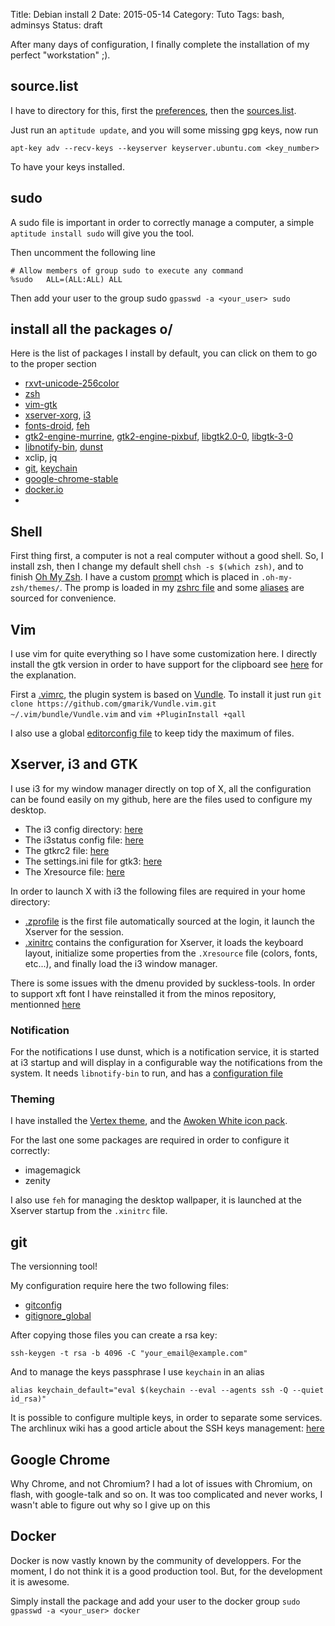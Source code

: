 Title: Debian install 2
Date: 2015-05-14
Category: Tuto
Tags: bash, adminsys
Status: draft

After many days of configuration, I finally complete the installation of my
perfect "workstation" ;).


## source.list
I have to directory for this, first the 
[preferences](https://github.com/IxDay/config_files/tree/new_conf/preferences.d),
then the
[sources.list](https://github.com/IxDay/config_files/tree/new_conf/source.list.d).

Just run an `aptitude update`, and you will some missing gpg keys, now run
```
apt-key adv --recv-keys --keyserver keyserver.ubuntu.com <key_number>
```
To have your keys installed.


## sudo 

A sudo file is important in order to correctly manage a computer, a simple
`aptitude install sudo` will give you the tool. 

Then uncomment the following line
```
# Allow members of group sudo to execute any command
%sudo   ALL=(ALL:ALL) ALL

```

Then add your user to the group sudo `gpasswd -a <your_user> sudo`


## install all the packages o/

Here is the list of packages I install by default, you can click on them to go
to the proper section
* [rxvt-unicode-256color](#shell)
* [zsh](#shell)
* [vim-gtk](#vim)
* [xserver-xorg](#xserver-i3-gtk), [i3](#xserver-i3-gtk)
* [fonts-droid](#xserver-i3-gtk), [feh](#theming)
* [gtk2-engine-murrine](#xserver-i3-gtk), 
[gtk2-engine-pixbuf](#xserver-i3-gtk), [libgtk2.0-0](#xserver-i3-gtk),
[libgtk-3-0](#xserver-i3-gtk)
* [libnotify-bin](#notifications), [dunst](#notifications)
* xclip, jq
* [git](#git), [keychain](#git)
* [google-chrome-stable](#google-chrome)
* [docker.io](#docker)
* 


## <a name="shell"></a> Shell

First thing first, a computer is not a real computer without a good shell.
So, I install zsh, then I change my default shell `chsh -s $(which zsh)`, and
to finish [Oh My Zsh](rxvt-unicode-256color). I have a custom 
[prompt](https://github.com/IxDay/config_files/blob/new_conf/max.zsh-theme) 
which is placed in `.oh-my-zsh/themes/`. The promp is loaded in my 
[zshrc file](https://github.com/IxDay/config_files/blob/new_conf/zshrc)
and some [aliases](https://github.com/IxDay/config_files/blob/new_conf/zshrc) 
are sourced for convenience.


## <a name="vim"></a> Vim

I use vim for quite everything so I have some customization here.
I directly install the gtk version in order to have support for the clipboard
see [here](http://stackoverflow.com/questions/11489428/how-to-make-vim-paste-from-and-copy-to-systems-clipboard)
for the explanation.

First a [.vimrc](https://github.com/IxDay/config_files/blob/new_conf/vimrc), 
the plugin system is based on 
[Vundle](https://github.com/gmarik/Vundle.vim). To install it just run
`git clone https://github.com/gmarik/Vundle.vim.git ~/.vim/bundle/Vundle.vim`
and `vim +PluginInstall +qall`

I also use a global [editorconfig file](https://github.com/IxDay/config_files/blob/new_conf/editorconfig) 
to keep tidy the maximum of files.


## <a name="xserver-i3-gtk"></a> Xserver, i3 and GTK

I use i3 for my window manager directly on top of X, all the configuration can
be found easily on my github, here are the files used to configure my desktop.
* The i3 config directory: [here](https://github.com/IxDay/config_files/tree/new_conf/i3) 
* The i3status config file: [here](https://github.com/IxDay/config_files/blob/new_conf/i3status.conf)
* The gtkrc2 file: [here](https://github.com/IxDay/config_files/blob/new_conf/gtkrc-2.0)
* The settings.ini file for gtk3: [here](https://github.com/IxDay/config_files/blob/new_conf/gtkrc-2.0)
* The Xresource file: [here](https://github.com/IxDay/config_files/blob/new_conf/Xresources)

In order to launch X with i3 the following files are required in your home 
directory:
* [.zprofile](https://github.com/IxDay/config_files/blob/new_conf/zprofile) is
the first file automatically sourced at the login, it launch the Xserver for
the session.
* [.xinitrc](https://github.com/IxDay/config_files/blob/new_conf/xinitrc)
contains the configuration for Xserver, it loads the keyboard layout, 
initialize some properties from the `.Xresource` file (colors, fonts, etc...),
and finally load the i3 window manager.

There is some issues with the dmenu provided by suckless-tools. 
In order to support xft font I have reinstalled it from the minos repository, 
mentionned [here](https://wiki.archlinux.org/index.php/Dmenu#Fonts)


### <a name="notification"></a>Notification

For the notifications I use dunst, which is a notification service, it is
started at i3 startup and will display in a configurable way the notifications
from the system. It needs `libnotify-bin` to run, and has a 
[configuration file](https://github.com/IxDay/config_files/blob/new_conf/dunstrc)


### <a name="theming"></a>Theming
I have installed the [Vertex theme](https://github.com/horst3180/Vertex-theme),
and the [Awoken White icon pack](https://github.com/IxDay/config_files/blob/new_conf/AwOken-2.5.zip).

For the last one some packages are required in order to configure it correctly:
* imagemagick
* zenity

I also use `feh` for managing the desktop wallpaper, it is launched at the 
Xserver startup from the `.xinitrc` file.


## <a name="git"></a>git
The versionning tool!

My configuration require here the two following files:
* [gitconfig](https://github.com/IxDay/config_files/blob/new_conf/gitconfig)
* [gitignore_global](https://github.com/IxDay/config_files/blob/new_conf/gitconfig)

After copying those files you can create a rsa key:
```
ssh-keygen -t rsa -b 4096 -C "your_email@example.com"
```

And to manage the keys passphrase I use `keychain` in an alias
```
alias keychain_default="eval $(keychain --eval --agents ssh -Q --quiet id_rsa)"
```
It is possible to configure multiple keys, in order to separate some services.
The archlinux wiki has a good article about the SSH keys management: 
[here](https://wiki.archlinux.org/index.php/SSH_keys)


## <a name="google-chrome"></a>Google Chrome

Why Chrome, and not Chromium? I had a lot of issues with Chromium, on flash,
with google-talk and so on. It was too complicated and never works, 
I wasn't able to figure out why so I give up on this


## <a name="docker"></a>Docker
Docker is now vastly known by the community of developpers. For the moment,
I do not think it is a good production tool. But, for the development it is 
awesome. 

Simply install the package and add your user to the docker group 
`sudo gpasswd -a <your_user> docker`


